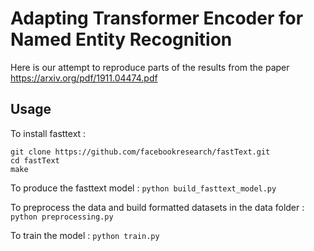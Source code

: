 # Adapting Transformer Encoder for Named Entity Recognition

Here is our attempt to reproduce parts of the results from the paper https://arxiv.org/pdf/1911.04474.pdf


## Usage

To install fasttext :
```
git clone https://github.com/facebookresearch/fastText.git  
cd fastText 
make
```

To produce the fasttext model :
`python build_fasttext_model.py`

To preprocess the data and build formatted datasets in the data folder :
`python preprocessing.py`

To train the model :
`python train.py`
